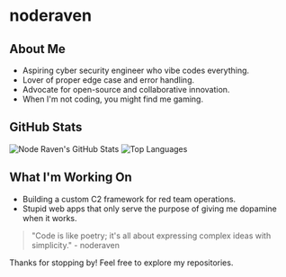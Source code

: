# noderaven

## About Me
- Aspiring cyber security engineer who vibe codes everything.
- Lover of proper edge case and error handling.
- Advocate for open-source and collaborative innovation.
- When I'm not coding, you might find me gaming.

## GitHub Stats
![Node Raven's GitHub Stats](https://github-readme-stats.vercel.app/api?username=noderaven&show_icons=true&theme=dracula)
![Top Languages](https://github-readme-stats.vercel.app/api/top-langs/?username=noderaven&layout=compact&theme=dracula)

## What I'm Working On
- Building a custom C2 framework for red team operations.
- Stupid web apps that only serve the purpose of giving me dopamine when it works.

> "Code is like poetry; it's all about expressing complex ideas with simplicity." - noderaven

Thanks for stopping by! Feel free to explore my repositories.
